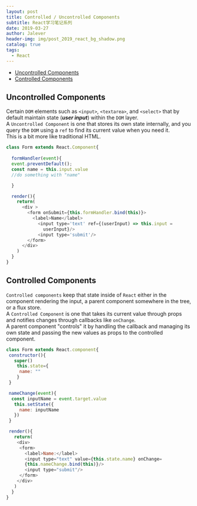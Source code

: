 ```yaml
---
layout: post
title: Controlled / Uncontrolled Components
subtitle: React学习笔记系列
date: 2019-03-27
author: Jalever
header-img: img/post_2019_react_bg_shadow.png
catalog: true
tags:
  - React
---
```


- [Uncontrolled Components](#uncontrolled-components)
- [Controlled Components](#controlled-components)

## Uncontrolled Components
Certain `DOM` elements such as `<input>`, `<textarea>`, and `<select>` that by default maintain state (***user input***) within the `DOM` layer.<br>
A `Uncontrolled Component` is one that stores its own state internally, and you query the `DOM` using a `ref` to find its current value when you need it. <br>
This is a bit more like traditional HTML.
```javascript
class Form extends React.Component{
  
  formHandler(event){
  event.preventDefault();
  const name = this.input.value
  //do something with "name"

  }

  render(){
    return(
      <div >
        <form onSubmit={this.formHandler.bind(this)}>
          <label>Name</label>
            <input type='text' ref={(userInput) => this.input = 
              userInput}/>
            <input type='submit'/>
        </form>
      </div>
    )
  }
}
```

## Controlled Components
`Controlled components` keep that state inside of `React` either in the component rendering the input, a parent component somewhere in the tree, or a flux store.<br>
A `Controlled Component` is one that takes its current value through props and notifies changes through callbacks like `onChange`. <br>
A parent component "controls" it by handling the callback and managing its own state and passing the new values as props to the controlled component. 

```javascript
class Form extends React.component{
 constructor(){
   super()
    this.state={
     name: ""
    }
 }

 nameChange(event){
  const inputName = event.target.value
   this.setState({
     name: inputName
   })
 }

 render(){
   return(
    <div>
     <form>
       <label>Name:</label>
       <input type="text" value={this.state.name} onChange=
       {this.nameChange.bind(this)}/>
       <input type="submit"/>
     </form>
    </div>
   )
  }
}
```